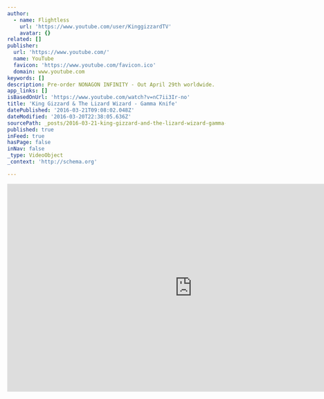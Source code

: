 ```yaml
---
author:
  - name: Flightless
    url: 'https://www.youtube.com/user/KinggizzardTV'
    avatar: {}
related: []
publisher:
  url: 'https://www.youtube.com/'
  name: YouTube
  favicon: 'https://www.youtube.com/favicon.ico'
  domain: www.youtube.com
keywords: []
description: Pre-order NONAGON INFINITY - Out April 29th worldwide.
app_links: []
isBasedOnUrl: 'https://www.youtube.com/watch?v=nC7ii3Ir-no'
title: 'King Gizzard & The Lizard Wizard - Gamma Knife'
datePublished: '2016-03-21T09:08:02.048Z'
dateModified: '2016-03-20T22:38:05.636Z'
sourcePath: _posts/2016-03-21-king-gizzard-and-the-lizard-wizard-gamma-knife.md
published: true
inFeed: true
hasPage: false
inNav: false
_type: VideoObject
_context: 'http://schema.org'

---
```

<iframe src="https://cdn.embedly.com/widgets/media.html?src=https%3A%2F%2Fwww.youtube.com%2Fembed%2FnC7ii3Ir-no%3Ffeature%3Doembed&amp;url=https%3A%2F%2Fwww.youtube.com%2Fwatch%3Fv%3DnC7ii3Ir-no&amp;image=https%3A%2F%2Fi.ytimg.com%2Fvi%2FnC7ii3Ir-no%2Fhqdefault.jpg&amp;key=b7d04c9b404c499eba89ee7072e1c4f7&amp;type=text%2Fhtml&amp;schema=youtube" width="854" height="480" scrolling="no" frameborder="0" allowfullscreen="allowfullscreen" style=""></iframe>